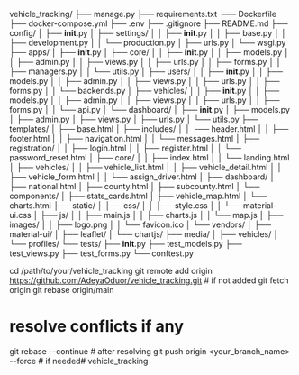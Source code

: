 vehicle_tracking/
├── manage.py
├── requirements.txt
├── Dockerfile
├── docker-compose.yml
├── .env
├── .gitignore
├── README.md
├── config/
│   ├── __init__.py
│   ├── settings/
│   │   ├── __init__.py
│   │   ├── base.py
│   │   ├── development.py
│   │   └── production.py
│   ├── urls.py
│   └── wsgi.py
├── apps/
│   ├── __init__.py
│   ├── core/
│   │   ├── __init__.py
│   │   ├── models.py
│   │   ├── admin.py
│   │   ├── views.py
│   │   ├── urls.py
│   │   ├── forms.py
│   │   ├── managers.py
│   │   └── utils.py
│   ├── users/
│   │   ├── __init__.py
│   │   ├── models.py
│   │   ├── admin.py
│   │   ├── views.py
│   │   ├── urls.py
│   │   ├── forms.py
│   │   └── backends.py
│   ├── vehicles/
│   │   ├── __init__.py
│   │   ├── models.py
│   │   ├── admin.py
│   │   ├── views.py
│   │   ├── urls.py
│   │   ├── forms.py
│   │   └── api.py
│   └── dashboard/
│       ├── __init__.py
│       ├── models.py
│       ├── admin.py
│       ├── views.py
│       ├── urls.py
│       └── utils.py
├── templates/
│   ├── base.html
│   ├── includes/
│   │   ├── header.html
│   │   ├── footer.html
│   │   ├── navigation.html
│   │   └── messages.html
│   ├── registration/
│   │   ├── login.html
│   │   ├── register.html
│   │   └── password_reset.html
│   ├── core/
│   │   ├── index.html
│   │   └── landing.html
│   ├── vehicles/
│   │   ├── vehicle_list.html
│   │   ├── vehicle_detail.html
│   │   ├── vehicle_form.html
│   │   └── assign_driver.html
│   ├── dashboard/
│       ├── national.html
│       ├── county.html
│       ├── subcounty.html
│       └── components/
│           ├── stats_cards.html
│           ├── vehicle_map.html
│           └── charts.html
├── static/
│   ├── css/
│   │   ├── style.css
│   │   └── material-ui.css
│   ├── js/
│   │   ├── main.js
│   │   ├── charts.js
│   │   └── map.js
│   ├── images/
│   │   ├── logo.png
│   │   └── favicon.ico
│   └── vendors/
│       ├── material-ui/
│       ├── leaflet/
│       └── chartjs/
├── media/
│   ├── vehicles/
│   └── profiles/
└── tests/
    ├── __init__.py
    ├── test_models.py
    ├── test_views.py
    ├── test_forms.py
    └── conftest.py


cd /path/to/your/vehicle_tracking
git remote add origin https://github.com/AdeyaOduor/vehicle_tracking.git  # if not added
git fetch origin
git rebase origin/main
# resolve conflicts if any
git rebase --continue  # after resolving
git push origin <your_branch_name> --force  # if needed# vehicle_tracking
